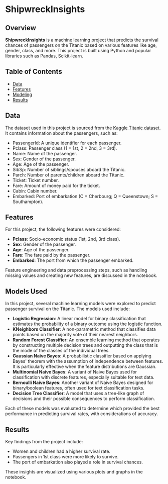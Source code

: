 
# ShipwreckInsights

## Overview

**ShipwreckInsights** is a machine learning project that predicts the survival chances of passengers on the Titanic based on various features like age, gender, class, and more. This project is built using Python and popular libraries such as Pandas, Scikit-learn.

## Table of Contents
- [Data](#data)
- [Features](#features)
- [Modeling](#modeling)
- [Results](#results)

## Data

The dataset used in this project is sourced from the [Kaggle Titanic dataset]([https://www.kaggle.com/c/titanic/data](https://www.kaggle.com/competitions/titanic/data)). It contains information about the passengers, such as:

- PassengerId: A unique identifier for each passenger.
- Pclass: Passenger class (1 = 1st, 2 = 2nd, 3 = 3rd).
- Name: Name of the passenger.
- Sex: Gender of the passenger.
- Age: Age of the passenger.
- SibSp: Number of siblings/spouses aboard the Titanic.
- Parch: Number of parents/children aboard the Titanic.
- Ticket: Ticket number.
- Fare: Amount of money paid for the ticket.
- Cabin: Cabin number.
- Embarked: Port of embarkation (C = Cherbourg; Q = Queenstown; S = Southampton).

## Features

For this project, the following features were considered:

- **Pclass**: Socio-economic status (1st, 2nd, 3rd class).
- **Sex**: Gender of the passenger.
- **Age**: Age of the passenger.
- **Fare**: The fare paid by the passenger.
- **Embarked**: The port from which the passenger embarked.

Feature engineering and data preprocessing steps, such as handling missing values and creating new features, are discussed in the notebook.

## Models Used

In this project, several machine learning models were explored to predict passenger survival on the Titanic. The models used include:

- **Logistic Regression**: A linear model for binary classification that estimates the probability of a binary outcome using the logistic function.
- **KNeighbors Classifier**: A non-parametric method that classifies data points based on the majority vote of their nearest neighbors.
- **Random Forest Classifier**: An ensemble learning method that operates by constructing multiple decision trees and outputting the class that is the mode of the classes of the individual trees.
- **Gaussian Naive Bayes**: A probabilistic classifier based on applying Bayes' theorem with the assumption of independence between features. It is particularly effective when the feature distributions are Gaussian.
- **Multinomial Naive Bayes**: A variant of Naive Bayes used for classification with discrete features, especially suitable for text data.
- **Bernoulli Naive Bayes**: Another variant of Naive Bayes designed for binary/boolean features, often used for text classification tasks.
- **Decision Tree Classifier**: A model that uses a tree-like graph of decisions and their possible consequences to perform classification.

Each of these models was evaluated to determine which provided the best performance in predicting survival rates, with considerations of accuracy.

## Results

Key findings from the project include:

- Women and children had a higher survival rate.
- Passengers in 1st class were more likely to survive.
- The port of embarkation also played a role in survival chances.

These insights are visualized using various plots and graphs in the notebook.
